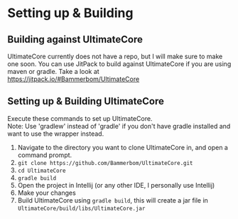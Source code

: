 Setting up & Building
====

## Building against UltimateCore
UltimateCore currently does not have a repo, but I will make sure to make one soon. 
You can use JitPack to build against UltimateCore if you are using maven or gradle. 
Take a look at https://jitpack.io/#Bammerbom/UltimateCore

## Setting up & Building UltimateCore
Execute these commands to set up UltimateCore.<br>
Note: Use 'gradlew' instead of 'gradle' if you don't have gradle installed and want to use the wrapper instead.
1. Navigate to the directory you want to clone UltimateCore in, and open a command prompt.
2. `git clone https://github.com/Bammerbom/UltimateCore.git`
3. `cd UltimateCore`
3. `gradle build`
5. Open the project in Intellij (or any other IDE, I personally use Intellij)
6. Make your changes
7. Build UltimateCore using `gradle build`, this will create a jar file in `UltimateCore/build/libs/UltimateCore.jar`